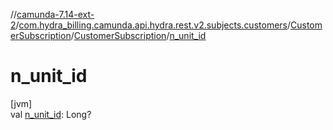 //[camunda-7.14-ext-2](../../../../index.md)/[com.hydra_billing.camunda.api.hydra.rest.v2.subjects.customers](../../index.md)/[CustomerSubscription](../index.md)/[CustomerSubscription](index.md)/[n_unit_id](n_unit_id.md)

# n_unit_id

[jvm]\
val [n_unit_id](n_unit_id.md): Long?
